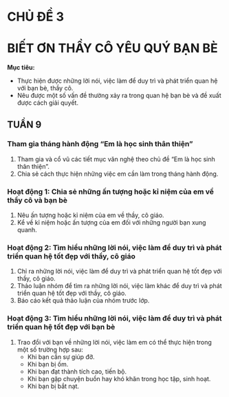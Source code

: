 # CHỦ ĐỀ 3
# BIẾT ƠN THẦY CÔ YÊU QUÝ BẠN BÈ

**Mục tiêu:**
* Thực hiện được những lời nói, việc làm để duy trì và phát triển quan hệ với bạn bè, thầy cô.
* Nêu được một số vấn đề thường xảy ra trong quan hệ bạn bè và đề xuất được cách giải quyết.

## TUẦN 9

### Tham gia tháng hành động “Em là học sinh thân thiện”
1. Tham gia và cổ vũ các tiết mục văn nghệ theo chủ đề “Em là học sinh thân thiện”.
2. Chia sẻ cách thực hiện những việc em cần làm trong tháng hành động.

### Hoạt động 1: Chia sẻ những ấn tượng hoặc kỉ niệm của em về thầy cô và bạn bè
1. Nêu ấn tượng hoặc kỉ niệm của em về thầy, cô giáo.
2. Kể về kỉ niệm hoặc ấn tượng của em đối với những người bạn xung quanh.

### Hoạt động 2: Tìm hiểu những lời nói, việc làm để duy trì và phát triển quan hệ tốt đẹp với thầy, cô giáo
1. Chỉ ra những lời nói, việc làm để duy trì và phát triển quan hệ tốt đẹp với thầy, cô giáo.
2. Thảo luận nhóm để tìm ra những lời nói, việc làm khác để duy trì và phát triển quan hệ tốt đẹp với thầy, cô giáo.
3. Báo cáo kết quả thảo luận của nhóm trước lớp.

### Hoạt động 3: Tìm hiểu những lời nói, việc làm để duy trì và phát triển quan hệ tốt đẹp với bạn bè
1. Trao đổi với bạn về những lời nói, việc làm em có thể thực hiện trong một số trường hợp sau:
    - Khi bạn cần sự giúp đỡ.
    - Khi bạn bị ốm.
    - Khi bạn đạt thành tích cao, tiến bộ.
    - Khi bạn gặp chuyện buồn hay khó khăn trong học tập, sinh hoạt.
    - Khi bạn bị bắt nạt.
